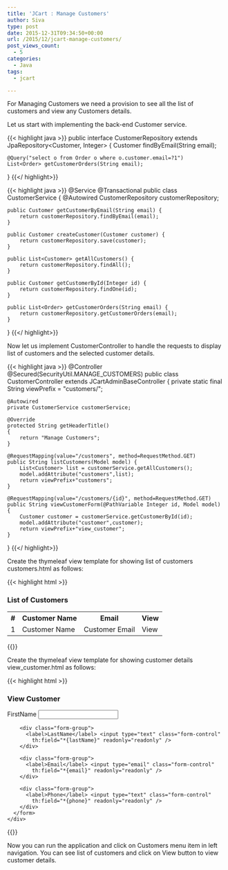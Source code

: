 ```yaml
---
title: 'JCart : Manage Customers'
author: Siva
type: post
date: 2015-12-31T09:34:50+00:00
url: /2015/12/jcart-manage-customers/
post_views_count:
  - 5
categories:
  - Java
tags:
  - jcart

---
```

For Managing Customers we need a provision to see all the list of customers and view any Customers details.

Let us start with implementing the back-end Customer service.

{{< highlight java >}}
public interface CustomerRepository extends JpaRepository<Customer, Integer>
{
	Customer findByEmail(String email);

	@Query("select o from Order o where o.customer.email=?1")
	List<Order> getCustomerOrders(String email);
}
{{</ highlight>}}

{{< highlight java >}}
@Service
@Transactional
public class CustomerService {
	@Autowired CustomerRepository customerRepository;
	
	public Customer getCustomerByEmail(String email) {
		return customerRepository.findByEmail(email);
	}

	public Customer createCustomer(Customer customer) {
		return customerRepository.save(customer);
	}

	public List<Customer> getAllCustomers() {
		return customerRepository.findAll();
	}

	public Customer getCustomerById(Integer id) {
		return customerRepository.findOne(id);
	}

	public List<Order> getCustomerOrders(String email) {
		return customerRepository.getCustomerOrders(email);
	}
}
{{</ highlight>}}

Now let us implement CustomerController to handle the requests to display list of customers and the selected customer details.

{{< highlight java >}}
@Controller
@Secured(SecurityUtil.MANAGE_CUSTOMERS)
public class CustomerController extends JCartAdminBaseController
{
	private static final String viewPrefix = "customers/";
	
	@Autowired 
	private CustomerService customerService;
	
	@Override
	protected String getHeaderTitle()
	{
		return "Manage Customers";
	}
		
	@RequestMapping(value="/customers", method=RequestMethod.GET)
	public String listCustomers(Model model) {
		List<Customer> list = customerService.getAllCustomers();
		model.addAttribute("customers",list);
		return viewPrefix+"customers";
	}
	
	@RequestMapping(value="/customers/{id}", method=RequestMethod.GET)
	public String viewCustomerForm(@PathVariable Integer id, Model model) {
		Customer customer = customerService.getCustomerById(id);
		model.addAttribute("customer",customer);
		return viewPrefix+"view_customer";
	}		
}
{{</ highlight>}}

Create the thymeleaf view template for showing list of customers customers.html as follows:

{{< highlight html >}}
<!DOCTYPE html>
<html xmlns="http://www.w3.org/1999/xhtml" 
	 xmlns:th="http://www.thymeleaf.org"
	  xmlns:sec="http://www.thymeleaf.org/thymeleaf-extras-springsecurity3"
    layout:decorator="layout/mainLayout">    
<head>
	<title>Customers</title>
</head>
<body>  	    
	<div layout:fragment="content">
		<div class="row">
		<div class="col-md-12">
		  <div class="box">
			<div class="box-header">
			  <h3 class="box-title">List of Customers</h3>
			</div>
			<div class="box-body table-responsive no-padding">
			  <table class="table table-hover">
				<tr>
				  <th style="width: 10px">#</th>
				  <th>Customer Name</th>
				  <th>Email</th>
				  <th>View</th>            
				</tr>
				<tr th:each="customer,iterStat : ${customers}">
				  <td><span th:text="${iterStat.count}">1</span></td>
				  <td th:text="${customer.firstName}">Customer Name</td>
				  <td th:text="${customer.email}">Customer Email</td>
				  <td><a th:href="@{/customers/{id}(id=${customer.id})}" 
				  class="btn btn-sm btn-default"><i class="fa fa-search"></i> View</a></td>
				</tr>          
			  </table>
			</div>        
		  </div>
		</div>
		</div>		  
	</div>  	
</body>  
</html>
{{</ highlight>}}

Create the thymeleaf view template for showing customer details view_customer.html as follows:

{{< highlight html >}}
<!DOCTYPE html>
<html xmlns="http://www.w3.org/1999/xhtml"
	xmlns:th="http://www.thymeleaf.org"
	xmlns:sec="http://www.thymeleaf.org/thymeleaf-extras-springsecurity3"
	layout:decorator="layout/mainLayout">

<head>
<title>Customer - View</title>
</head>
<body>
<div layout:fragment="content">
  <div class="box box-warning">
    <div class="box-header with-border">
      <h3 class="box-title">View Customer</h3>
    </div>
    <div class="box-body">
      <form role="form" action="#" th:object="${customer}" method="post">
        <div class="form-group">
          <label>FirstName</label> <input type="text" class="form-control"
            th:field="*{firstName}" readonly="readonly" />
        </div>

        <div class="form-group">
          <label>LastName</label> <input type="text" class="form-control"
            th:field="*{lastName}" readonly="readonly" />
        </div>

        <div class="form-group">
          <label>Email</label> <input type="email" class="form-control"
            th:field="*{email}" readonly="readonly" />
        </div>

        <div class="form-group">
          <label>Phone</label> <input type="text" class="form-control"
            th:field="*{phone}" readonly="readonly" />
        </div>
      </form>
    </div>
  </div>
</div>

</body>
</html>
{{</ highlight>}}

Now you can run the application and click on Customers menu item in left navigation. You can see list of customers and click on View button to view customer details.
